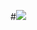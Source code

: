 #<img src="https://img.shields.io/badge/Android-3DDC84?style=flat-square&logo=Android&logoColor=white"/>
